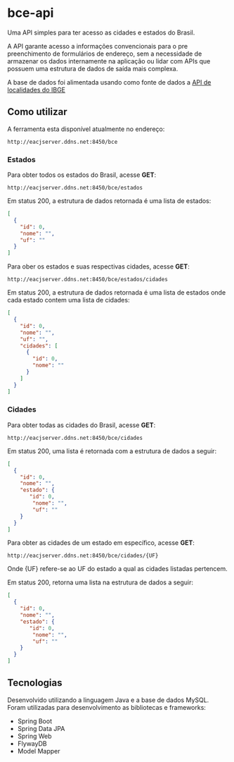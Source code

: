 # bce-api
Uma API simples para ter acesso as cidades e estados do Brasil.

A API garante acesso a informações convencionais para o pre preenchimento de formulários de endereço, sem a necessidade de armazenar os
dados internamente na aplicação ou lidar com APIs que possuem uma estrutura de dados de saída mais complexa.

A base de dados foi alimentada usando como fonte de dados a [API de localidades do IBGE](https://servicodados.ibge.gov.br/api/docs/localidades?versao=1)

## Como utilizar
A ferramenta esta disponível atualmente no endereço:
```
http://eacjserver.ddns.net:8450/bce
```
### Estados

Para obter todos os estados do Brasil, acesse **GET**:
```
http://eacjserver.ddns.net:8450/bce/estados
```
Em status 200, a estrutura de dados retornada é uma lista de estados:
```json
[
  {
    "id": 0,
    "nome": "",
    "uf": ""
  }
]
```


Para ober os estados e suas respectivas cidades, acesse **GET**:
```
http://eacjserver.ddns.net:8450/bce/estados/cidades
```
Em status 200, a estrutura de dados retornada é uma lista de estados onde cada estado contem uma lista de cidades:
```json
[
  {
    "id": 0,
    "nome": "",
    "uf": "",
    "cidades": [
      {
        "id": 0,
        "nome": ""
      }
    ]
  }
]
```

### Cidades
Para obter todas as cidades do Brasil, acesse **GET**:
```
http://eacjserver.ddns.net:8450/bce/cidades
```
Em status 200, uma lista é retornada com a estrutura de dados a seguir:
```json
[
  {
    "id": 0,
    "nome": "",
    "estado": {
       "id": 0,
        "nome": "",
        "uf": ""
    }
  }
]
```
Para obter as cidades de um estado em específico, acesse **GET**:
```
http://eacjserver.ddns.net:8450/bce/cidades/{UF}
```
Onde {UF} refere-se ao UF do estado a qual as cidades listadas pertencem.

Em status 200, retorna uma lista na estrutura de dados a seguir:
```json
[
  {
    "id": 0,
    "nome": "",
    "estado": {
       "id": 0,
        "nome": "",
        "uf": ""
    }
  }
]
```

## Tecnologias

Desenvolvido utilizando a linguagem Java e a base de dados MySQL. Foram utilizadas para desenvolvimento as bibliotecas e frameworks:

- Spring Boot
- Spring Data JPA
- Spring Web
- FlywayDB
- Model Mapper
